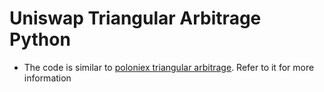 # Uniswap Triangular Arbitrage Python
- The code is similar to [poloniex triangular arbitrage](https://github.com/chickensmitten/poloniex-triangular-arbitrage). Refer to it for more information